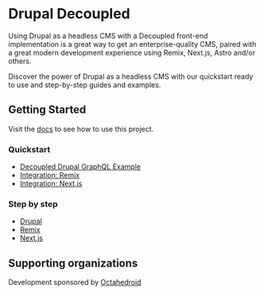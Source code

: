 # Drupal Decoupled

Using Drupal as a headless CMS with a Decoupled front-end implementation is a great way to get an enterprise-quality CMS, paired with a great modern development experience using Remix, Next.js, Astro and/or others.

Discover the power of Drupal as a headless CMS with our quickstart ready to use and step-by-step guides and examples.

## Getting Started

Visit the [docs](https://drupal-decoupled.octahedroid.com/) to see how to use this project.

### Quickstart
- [Decoupled Drupal GraphQL Example](https://drupal-decoupled.octahedroid.com/docs/getting-started/examples/drupal-graphql)
- [Integration: Remix](https://drupal-decoupled.octahedroid.com/docs/getting-started/examples/remix-graphql)
- [Integration: Next.js](https://drupal-decoupled.octahedroid.com/docs/getting-started/examples/next-graphql)

### Step by step
- [Drupal](https://drupal-decoupled.octahedroid.com/docs/category/drupal)
- [Remix](https://drupal-decoupled.octahedroid.com/docs/getting-started/frontend/remix)
- [Next.js](https://drupal-decoupled.octahedroid.com/docs/getting-started/frontend/next)

## Supporting organizations

Development sponsored by [Octahedroid](https://octahedroid.com/)
